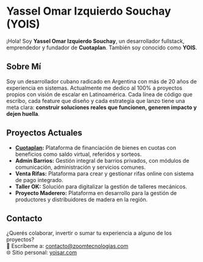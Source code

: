 # Yassel Omar Izquierdo Souchay (YOIS)

¡Hola! Soy **Yassel Omar Izquierdo Souchay**, un desarrollador fullstack, emprendedor y fundador de **Cuotaplan**. También soy conocido como **YOIS**.

## Sobre Mí

Soy un desarrollador cubano radicado en Argentina con más de 20 años de experiencia en sistemas. Actualmente me dedico al 100% a proyectos propios con visión de escalar en Latinoamérica. Cada línea de código que escribo, cada feature que diseño y cada estrategia que lanzo tiene una meta clara: **construir soluciones reales que funcionen, generen impacto y dejen huella**.

## Proyectos Actuales

- **[Cuotaplan](https://cuotaplan.com):** Plataforma de financiación de bienes en cuotas con beneficios como saldo virtual, referidos y sorteos.
- **Admin Barrios:** Gestión integral de barrios privados, con módulos de comunicación, administración y servicios comunes.
- **Venta Rifas:** Plataforma para crear y gestionar rifas online con sistema de pago integrado.
- **Taller OK:** Solución para digitalizar la gestión de talleres mecánicos.
- **Proyecto Maderero:** Plataforma en desarrollo para la gestión de productores y distribuidores de madera en la región.

## Contacto

¿Querés colaborar, invertir o sumar tu experiencia a alguno de los proyectos?  
📧 Escríbeme a: [contacto@zoomtecnologias.com](mailto:contacto@zoomtecnologias.com)  
🌐 Sitio personal: [yoisar.com](https://yoisar.com)

